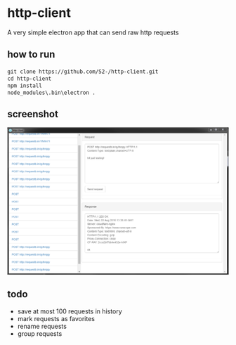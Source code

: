 # http-client

A very simple electron app that can send raw http requests

## how to run

```
git clone https://github.com/S2-/http-client.git
cd http-client
npm install
node_modules\.bin\electron .
```

## screenshot
![version 0](screenshots/version0.png)

## todo
- save at most 100 requests in history
- mark requests as favorites
- rename requests
- group requests